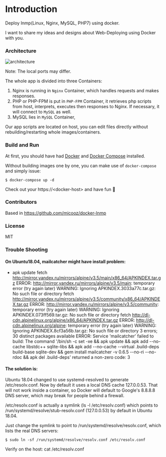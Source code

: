 # Introduction

Deploy lnmp(Linux, Nginx, MySQL, PHP7) using docker.

I want to share my ideas and designs about Web-Deploying using Docker with you.

### Architecture

![architecture][1]

Note: The local ports may differ.

The whole app is divided into three Containers:

1. Nginx is running in `Nginx` Container, which handles requests and makes responses.
2. PHP or PHP-FPM is put in `PHP-FPM` Container, it retrieves php scripts from host, interprets, executes then responses to Nginx. If necessary, it will connect to `MySQL` as well.
3. MySQL lies in `MySQL` Container,

Our app scripts are located on host, you can edit files directly without rebuilding/restarting whole images/containers.

### Build and Run

At first, you should have had [Docker](https://docs.docker.com) and [Docker Compose](https://docs.docker.com/compose) installed.

Without building images one by one, you can make use of `docker-compose` and simply issue:

    $ docker-compose up -d

Check out your https://\<docker-host\> and have fun :beer:

### Contributors

Based in https://github.com/micooz/docker-lnmp

### License

MIT

  [1]: docker/docs/architecture.png
  
### Trouble Shooting
#### On Ubuntu18.04, mailcatcher might have install problem:

+ apk update
fetch http://mirror.yandex.ru/mirrors/alpine/v3.5/main/x86_64/APKINDEX.tar.gz
ERROR: http://mirror.yandex.ru/mirrors/alpine/v3.5/main: temporary error (try again later)
WARNING: Ignoring APKINDEX.3033a77c.tar.gz: No such file or directory
fetch http://mirror.yandex.ru/mirrors/alpine/v3.5/community/x86_64/APKINDEX.tar.gz
ERROR: http://mirror.yandex.ru/mirrors/alpine/v3.5/community: temporary error (try again later)
WARNING: Ignoring APKINDEX.073ff569.tar.gz: No such file or directory
fetch http://dl-cdn.alpinelinux.org/alpine/x86_64/APKINDEX.tar.gz
ERROR: http://dl-cdn.alpinelinux.org/alpine: temporary error (try again later)
WARNING: Ignoring APKINDEX.8cf3a56b.tar.gz: No such file or directory
3 errors; 30 distinct packages available
ERROR: Service 'mailcatcher' failed to build: The command '/bin/sh -c set -xe     && apk update     && apk add --no-cache         libstdc++         sqlite-libs     && apk add --no-cache --virtual .build-deps         build-base         sqlite-dev     && gem install mailcatcher -v 0.6.5 --no-ri --no-rdoc     && apk del .build-deps' returned a non-zero code: 3


#### The solution is:

Ubuntu 18.04 changed to use systemd-resolved to generate /etc/resolv.conf. Now by default it uses a local DNS cache 127.0.0.53. That will not work inside a container, so Docker will default to Google's 8.8.8.8 DNS server, which may break for people behind a firewall.

/etc/resolv.conf is actually a symlink (ls -l /etc/resolv.conf) which points to /run/systemd/resolve/stub-resolv.conf (127.0.0.53) by default in Ubuntu 18.04.

Just change the symlink to point to /run/systemd/resolve/resolv.conf, which lists the real DNS servers:

    $ sudo ln -sf /run/systemd/resolve/resolv.conf /etc/resolv.conf

Verify on the host: cat /etc/resolv.conf
